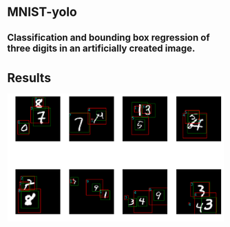 # MNIST-yolo
Classification and bounding box regression of three digits in an artificially created image.
---------
# Results
![alt text](https://github.com/asaaditya8/MNIST-yolo/blob/master/mnist_3.png)
